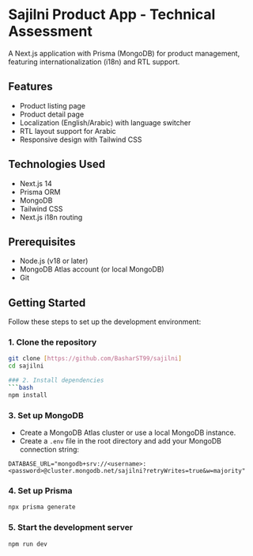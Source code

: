 # Sajilni Product App - Technical Assessment

A Next.js application with Prisma (MongoDB) for product management, featuring internationalization (i18n) and RTL support.

## Features

- Product listing page
- Product detail page
- Localization (English/Arabic) with language switcher
- RTL layout support for Arabic
- Responsive design with Tailwind CSS

## Technologies Used

- Next.js 14
- Prisma ORM
- MongoDB
- Tailwind CSS
- Next.js i18n routing

## Prerequisites

- Node.js (v18 or later)
- MongoDB Atlas account (or local MongoDB)
- Git

## Getting Started

Follow these steps to set up the development environment:

### 1. Clone the repository
```bash
git clone [https://github.com/BasharST99/sajilni]
cd sajilni

### 2. Install dependencies
```bash
npm install
```

### 3. Set up MongoDB
- Create a MongoDB Atlas cluster or use a local MongoDB instance.
- Create a `.env` file in the root directory and add your MongoDB connection string:
```plaintext
DATABASE_URL="mongodb+srv://<username>:<password>@cluster.mongodb.net/sajilni?retryWrites=true&w=majority"
```

### 4. Set up Prisma
```bash
npx prisma generate

```

### 5. Start the development server
```bash
npm run dev
```
